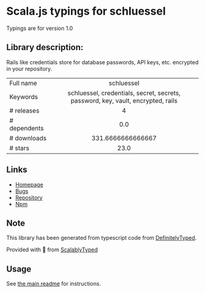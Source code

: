 
# Scala.js typings for schluessel

Typings are for version 1.0

## Library description:
Rails like credentials store for database passwords, API keys, etc. encrypted in your repository.

|                    |                 |
| ------------------ | :-------------: |
| Full name          | schluessel |
| Keywords           | schluessel, credentials, secret, secrets, password, key, vault, encrypted, rails |
| # releases         | 4 |
| # dependents       | 0.0 |
| # downloads        | 331.6666666666667 |
| # stars            | 23.0 |

## Links
- [Homepage](https://github.com/Pik-9/schluessel#readme)
- [Bugs](https://github.com/Pik-9/schluessel/issues)
- [Repository](https://github.com/Pik-9/schluessel)
- [Npm](https://www.npmjs.com/package/schluessel)
    


## Note
This library has been generated from typescript code from [DefinitelyTyped](https://definitelytyped.org).

Provided with :purple_heart: from [ScalablyTyped](https://github.com/oyvindberg/ScalablyTyped)

## Usage
See [the main readme](../../readme.md) for instructions.


